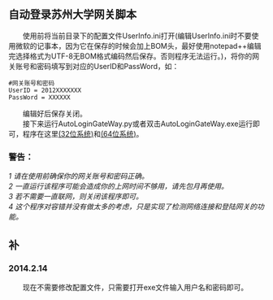 ## 自动登录苏州大学网关脚本
　　使用前将当前目录下的配置文件UserInfo.ini打开(编辑UserInfo.ini时不要使用微软的记事本，因为它在保存的时候会加上BOM头，最好使用notepad++编辑完选择格式为UTF-8无BOM格式编码然后保存。否则程序无法运行。)，将你的网关账号和密码填写到对应的UserID和PassWord，如：

    #网关账号和密码
    UserID = 2012XXXXXXX
    PassWord = XXXXXX

　　编辑好后保存关闭。   
　　接下来运行AutoLoginGateWay.py或者双击AutoLoginGateWay.exe运行即可，程序在这里[(32位系统)](http://pan.baidu.com/s/1i33bXYX)和[(64位系统)](http://pan.baidu.com/s/1mgG3f1u)。
### 警告： ###
*1 请在使用前确保你的网关账号和密码正确。*   
*2 一直运行该程序可能会造成你的上网时间不够用，请先包月再使用。*  
*3 若不需要一直联网，则关闭该程序即可。*  
*4 这个程序对容错并没有做太多的考虑，只是实现了检测网络连接和登陆网关的功能。*

## 补 ##
### 2014.2.14 ###
　　现在不需要修改配置文件，只需要打开exe文件输入用户名和密码即可。